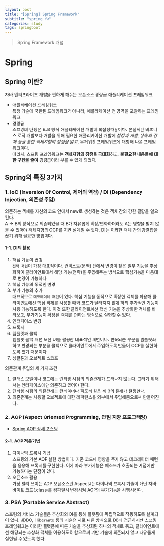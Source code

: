 ```yaml
---
layout: post
title: "[Spring] Spring Framework"
subtitle: "spring fw"
categories: study
tags: springboot
---
```

> Spring Framework 개념

# Spring

## Spring 이란?
자바 엔터프라이즈 개발을 편하게 해주는 오픈소스 경량급 애플리케이션 프레임워크  
- 애플리케이션 프레임워크  
특정 기술에 국한된 프레임워크가 아니라, 애플리케이션 전 영역을 포괄하는 프레임워크
- 경량급  
스프링의 탄생은 EJB 방식 애플리케이션 개발의 복잡성때문이다. 본질적인 비즈니스 로직 개발보다 개발을 위해 필요한 애플리케이션 개발에 *설정과 개발, 상속의 강제 등을 통한 객체지향의 장점을 잃고*, 무거워진 프레임워크에 대항해 나온 프레임워크이다.   
따라서, 스프링 프레임워크는 **객체지향의 장점을 극대화**하고, **불필요한 내용들에 대한 구현을 줄여** 경량급이라 부를 수 있게 되었다.


## Spring의 특징 3가지
### 1. IoC (Inversion Of Control, 제어의 역전) / DI (Dependency Injection, 의존성 주입)
의존하는 객체를 자신의 코드 안에서 new로 생성하는 것은 객체 간의 강한 결합을 일으킨다.  
A → B의 방식으로 의존되었을 때 B가 자유롭게 확장/변화하더라도 A는 영향을 받지 않을 수 있어야 객체지향의 OCP를 지킨 설계일 수 있다. DI는 이러한 객체 간의 강결합을 끊기 위해 필요한 방법이다.

#### 1-1. DI의 활용
1. 핵심 기능의 변경  
`전략 패턴`이 가장 대표적이다. 컨텍스트(문맥) 안에서 변경이 잦은 일부 기능을 추상화하여 클라이언트에서 해당 기능(전략)을 주입해주는 방식으로 핵심기능을 마음대로 변경이 가능하다
2. 핵심 기능의 동적인 변경
3. 부가 기능의 추가  
대표적으로 `데코레이터 패턴`이 있다. 핵심 기능을 동적으로 확장한 객체를 이용해 클라이언트에선 핵심 객체를 사용할 때와 코드가 달라지지 않게 하되 추가적인 기능이 사용 가능하도록 한다. 이것 또한 클라이언트에선 핵심 기능을 추상화한 객체를 바라보고, 부가기능이 확장된 객체를 DI하는 방식으로 실현할 수 있다.
4. 인터페이스 변경
5. 프록시
6. 템플릿과 콜백  
템플릿 콜백 패턴 또한 DI를 활용한 대표적인 패턴이다. 반복되는 부분을 템플릿화하고 변경되는 부분을 콜백으로 클라이언트에서 주입하도록 만들어 OCP를 실현하도록 했기 때문이다.
7. 싱글톤과 오브젝트 스코프  

의존관계 주입의 세 가지 조건  
1. 클래스 모델이나 코드에는 런타임 시점의 의존관계가 드러나지 않는다. 그러기 위해서는 인터페이스에만 의존하고 있어야 한다.
2. 런타임 시점의 의존관계는 컨테이너나 팩토리 같은 제 3의 존재가 결정한다.
3. 의존관계는 사용할 오브젝트에 대한 레퍼런스를 외부에서 주입해줌으로써 만들어진다.  


### 2. AOP (Aspect Oriented Programming, 관점 지향 프로그래밍)
- [Spring AOP 상세 포스팅](./2021-04-26-\[Spring\]-Spring-AOP.md)
#### 2-1. AOP 적용기법
1. 다이나믹 프록시 기법  
스프링의 기본 AOP 실현 방법이다. 기존 코드에 영향을 주지 않고 데코레이터 패턴을 응용해 프록시를 구현한다. 이에 따라 부가기능은 메소드가 호출되는 시점에만 가능하다는 단점이 있다. 
2. 오픈소스 활용  
가장 널리 쓰이는 AOP 오픈소스인 AspectJ는 다이나믹 프록시 기술이 아닌 자바 바이트 코드(.class)를 컴파일시 변경시켜 AOP의 부가기능을 시행시킨다.

### 3. PSA (Portable Service Abstract)
스프링의 서비스 기술들은 추상화와 DI를 통해 플랫폼에 독립적으로 작동하도록 설계되어 있다. JDBC, Hibernate 등의 기술은 서로 다른 방식으로 DB에 접근하지만 스프링 프레임워크는 이러한 플랫폼에 따른 기술을 추상화된 하나의 객체로 묶고, 클라이언트에선 해당되는 추상화 객체를 이용하도록 함으로써 기반 기술에 의존되지 않고 자유롭게 실현될 수 있도록 했다.